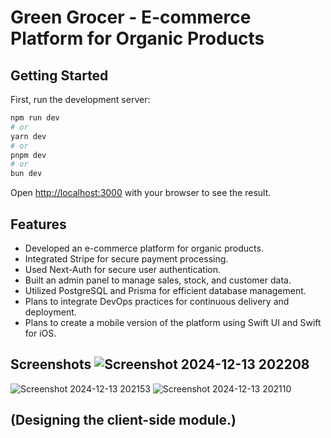 # Green Grocer - E-commerce Platform for Organic Products

## Getting Started

First, run the development server:

```bash
npm run dev
# or
yarn dev
# or
pnpm dev
# or
bun dev
```

Open [http://localhost:3000](http://localhost:3000) with your browser to see the result.

## Features

- Developed an e-commerce platform for organic products.
- Integrated Stripe for secure payment processing.
- Used Next-Auth for secure user authentication.
- Built an admin panel to manage sales, stock, and customer data.
- Utilized PostgreSQL and Prisma for efficient database management.
- Plans to integrate DevOps practices for continuous delivery and deployment.
- Plans to create a mobile version of the platform using Swift UI and Swift for iOS.


## Screenshots ![Screenshot 2024-12-13 202208](https://github.com/user-attachments/assets/44539a61-436c-4d76-a8ba-442ec1172e84)
![Screenshot 2024-12-13 202153](https://github.com/user-attachments/assets/5724c9b8-06be-4649-b09f-750bd9d51c6e)
![Screenshot 2024-12-13 202110](https://github.com/user-attachments/assets/ee3e7888-0c36-442e-a493-164b822c9520)
## (Designing the client-side module.)

